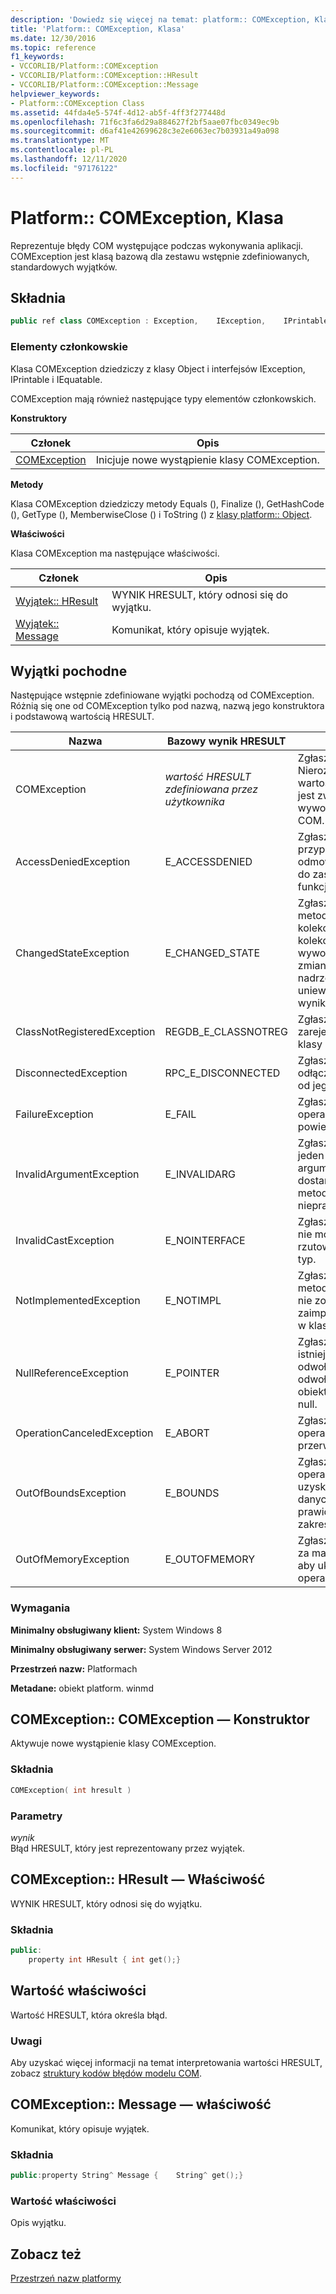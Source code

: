 ```yaml
---
description: 'Dowiedz się więcej na temat: platform:: COMException, Klasa'
title: 'Platform:: COMException, Klasa'
ms.date: 12/30/2016
ms.topic: reference
f1_keywords:
- VCCORLIB/Platform::COMException
- VCCORLIB/Platform::COMException::HResult
- VCCORLIB/Platform::COMException::Message
helpviewer_keywords:
- Platform::COMException Class
ms.assetid: 44fda4e5-574f-4d12-ab5f-4ff3f277448d
ms.openlocfilehash: 71f6c3fa6d29a884627f2bf5aae07fbc0349ec9b
ms.sourcegitcommit: d6af41e42699628c3e2e6063ec7b03931a49a098
ms.translationtype: MT
ms.contentlocale: pl-PL
ms.lasthandoff: 12/11/2020
ms.locfileid: "97176122"
---
```

# <a name="platformcomexception-class"></a>Platform:: COMException, Klasa

Reprezentuje błędy COM występujące podczas wykonywania aplikacji. COMException jest klasą bazową dla zestawu wstępnie zdefiniowanych, standardowych wyjątków.

## <a name="syntax"></a>Składnia

```cpp
public ref class COMException : Exception,    IException,    IPrintable,    IEquatable
```

### <a name="members"></a>Elementy członkowskie

Klasa COMException dziedziczy z klasy Object i interfejsów IException, IPrintable i IEquatable.

COMException mają również następujące typy elementów członkowskich.

**Konstruktory**

|Członek|Opis|
|------------|-----------------|
|[COMException](#ctor)|Inicjuje nowe wystąpienie klasy COMException.|

**Metody**

Klasa COMException dziedziczy metody Equals (), Finalize (), GetHashCode (), GetType (), MemberwiseClose () i ToString () z [klasy platform:: Object](../cppcx/platform-object-class.md).

**Właściwości**

Klasa COMException ma następujące właściwości.

|Członek|Opis|
|------------|-----------------|
|[Wyjątek:: HResult](#hresult)|WYNIK HRESULT, który odnosi się do wyjątku.|
|[Wyjątek:: Message](#message)|Komunikat, który opisuje wyjątek.|

## <a name="derived-exceptions"></a>Wyjątki pochodne

Następujące wstępnie zdefiniowane wyjątki pochodzą od COMException. Różnią się one od COMException tylko pod nazwą, nazwą jego konstruktora i podstawową wartością HRESULT.

|Nazwa|Bazowy wynik HRESULT|Opis|
|----------|------------------------|-----------------|
|COMException|*wartość HRESULT zdefiniowana przez użytkownika*|Zgłaszany, gdy Nierozpoznana wartość HRESULT jest zwracana z wywołania metody COM.|
|AccessDeniedException|E_ACCESSDENIED|Zgłaszany w przypadku odmowy dostępu do zasobu lub funkcji.|
|ChangedStateException|E_CHANGED_STATE|Zgłaszany, gdy metody iteratora kolekcji lub widok kolekcji są wywoływane po zmianie kolekcji nadrzędnej, unieważnienie wyników metody.|
|ClassNotRegisteredException|REGDB_E_CLASSNOTREG|Zgłaszany, gdy nie zarejestrowano klasy COM.|
|DisconnectedException|RPC_E_DISCONNECTED|Zgłaszane po odłączeniu obiektu od jego klientów.|
|FailureException|E_FAIL|Zgłaszany, gdy operacja nie powiedzie się.|
|InvalidArgumentException|E_INVALIDARG|Zgłaszany, gdy jeden z argumentów dostarczonych do metody jest nieprawidłowy.|
|InvalidCastException|E_NOINTERFACE|Zgłaszany, gdy typ nie może być rzutowany na inny typ.|
|NotImplementedException|E_NOTIMPL|Zgłaszany, jeśli metoda interfejsu nie została zaimplementowana w klasie.|
|NullReferenceException|E_POINTER|Zgłaszany, gdy istnieje próba odwołująca się do odwołania do obiektu o wartości null.|
|OperationCanceledException|E_ABORT|Zgłaszany, gdy operacja zostanie przerwana.|
|OutOfBoundsException|E_BOUNDS|Zgłaszany, gdy operacja próbuje uzyskać dostęp do danych poza prawidłowym zakresem.|
|OutOfMemoryException|E_OUTOFMEMORY|Zgłaszany, gdy jest za mało pamięci, aby ukończyć operację.|

### <a name="requirements"></a>Wymagania

**Minimalny obsługiwany klient:** System Windows 8

**Minimalny obsługiwany serwer:** System Windows Server 2012

**Przestrzeń nazw:** Platformach

**Metadane:** obiekt platform. winmd

## <a name="comexceptioncomexception-constructor"></a><a name="ctor"></a> COMException:: COMException — Konstruktor

Aktywuje nowe wystąpienie klasy COMException.

### <a name="syntax"></a>Składnia

```cpp
COMException( int hresult )
```

### <a name="parameters"></a>Parametry

*wynik*<br/>
Błąd HRESULT, który jest reprezentowany przez wyjątek.

## <a name="comexceptionhresult-property"></a><a name="hresult"></a> COMException:: HResult — Właściwość

WYNIK HRESULT, który odnosi się do wyjątku.

### <a name="syntax"></a>Składnia

```cpp
public:
    property int HResult { int get();}
```

## <a name="property-value"></a>Wartość właściwości

Wartość HRESULT, która określa błąd.

### <a name="remarks"></a>Uwagi

Aby uzyskać więcej informacji na temat interpretowania wartości HRESULT, zobacz [struktury kodów błędów modelu COM](/windows/win32/com/structure-of-com-error-codes).

## <a name="comexceptionmessage-property"></a><a name="message"></a> COMException:: Message — właściwość

Komunikat, który opisuje wyjątek.

### <a name="syntax"></a>Składnia

```cpp
public:property String^ Message {    String^ get();}
```

### <a name="property-value"></a>Wartość właściwości

Opis wyjątku.

## <a name="see-also"></a>Zobacz też

[Przestrzeń nazw platformy](../cppcx/platform-namespace-c-cx.md)
